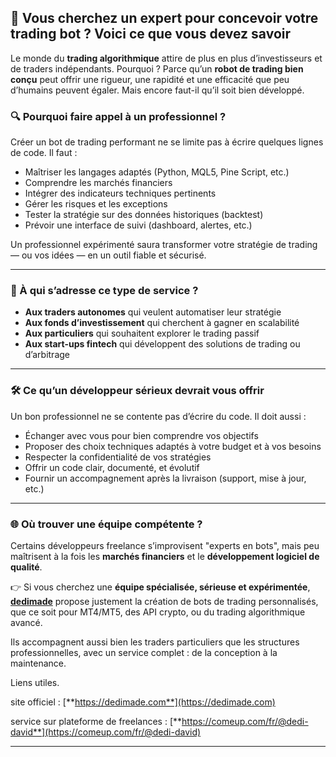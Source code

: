 ## 🤖 Vous cherchez un expert pour concevoir votre trading bot ? Voici ce que vous devez savoir

Le monde du **trading algorithmique** attire de plus en plus d’investisseurs et de traders indépendants. Pourquoi ? Parce qu’un **robot de trading bien conçu** peut offrir une rigueur, une rapidité et une efficacité que peu d’humains peuvent égaler. Mais encore faut-il qu’il soit bien développé.

### 🔍 Pourquoi faire appel à un professionnel ?

Créer un bot de trading performant ne se limite pas à écrire quelques lignes de code. Il faut :

* Maîtriser les langages adaptés (Python, MQL5, Pine Script, etc.)
* Comprendre les marchés financiers
* Intégrer des indicateurs techniques pertinents
* Gérer les risques et les exceptions
* Tester la stratégie sur des données historiques (backtest)
* Prévoir une interface de suivi (dashboard, alertes, etc.)

Un professionnel expérimenté saura transformer votre stratégie de trading — ou vos idées — en un outil fiable et sécurisé.

---

### 🧠 À qui s’adresse ce type de service ?

* **Aux traders autonomes** qui veulent automatiser leur stratégie
* **Aux fonds d’investissement** qui cherchent à gagner en scalabilité
* **Aux particuliers** qui souhaitent explorer le trading passif
* **Aux start-ups fintech** qui développent des solutions de trading ou d’arbitrage

---

### 🛠️ Ce qu’un développeur sérieux devrait vous offrir

Un bon professionnel ne se contente pas d’écrire du code. Il doit aussi :

* Échanger avec vous pour bien comprendre vos objectifs
* Proposer des choix techniques adaptés à votre budget et à vos besoins
* Respecter la confidentialité de vos stratégies
* Offrir un code clair, documenté, et évolutif
* Fournir un accompagnement après la livraison (support, mise à jour, etc.)

---

### 🌐 Où trouver une équipe compétente ?

Certains développeurs freelance s’improvisent "experts en bots", mais peu maîtrisent à la fois les **marchés financiers** et le **développement logiciel de qualité**.

👉 Si vous cherchez une **équipe spécialisée, sérieuse et expérimentée**, [**dedimade**](https://dedimade.com) propose justement la création de bots de trading personnalisés, que ce soit pour MT4/MT5, des API crypto, ou du trading algorithmique avancé.

Ils accompagnent aussi bien les traders particuliers que les structures professionnelles, avec un service complet : de la conception à la maintenance.

Liens utiles.

site officiel : [**https://dedimade.com**](https://dedimade.com)

service sur plateforme de freelances :  [**https://comeup.com/fr/@dedi-david**](https://comeup.com/fr/@dedi-david)

---
